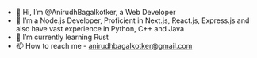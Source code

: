 - 👋 Hi, I’m @AnirudhBagalkotker, a Web Developer
- 👀 I’m a Node.js Developer, Proficient in Next.js, React.js, Express.js and also have vast experience in Python, C++ and Java
- 🌱 I’m currently learning Rust
- 📫 How to reach me - anirudhbagalkotker@gmail.com



